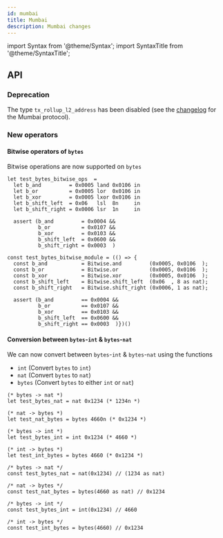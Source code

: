 ```yaml
---
id: mumbai
title: Mumbai
description: Mumbai changes
---
```


import Syntax from '@theme/Syntax';
import SyntaxTitle from '@theme/SyntaxTitle';


## API

### Deprecation

The type `tx_rollup_l2_address` has been disabled (see the [changelog](https://tezos.gitlab.io/protocols/016_mumbai.html#breaking-changes) for the Mumbai protocol).

### New operators

#### Bitwise operators of `bytes`

Bitwise operations are now supported on `bytes`

<Syntax syntax="cameligo">

```cameligo test-ligo group=test_bitwise
let test_bytes_bitwise_ops  =
  let b_and         = 0x0005 land 0x0106 in
  let b_or          = 0x0005 lor  0x0106 in
  let b_xor         = 0x0005 lxor 0x0106 in
  let b_shift_left  = 0x06   lsl  8n     in
  let b_shift_right = 0x0006 lsr  1n     in

  assert (b_and         = 0x0004 &&
          b_or          = 0x0107 &&
          b_xor         = 0x0103 &&
          b_shift_left  = 0x0600 &&
          b_shift_right = 0x0003  )
```

</Syntax>
<Syntax syntax="jsligo">

```jsligo test-ligo group=test_bitwise
const test_bytes_bitwise_module = (() => {
  const b_and           = Bitwise.and         (0x0005, 0x0106  );
  const b_or            = Bitwise.or          (0x0005, 0x0106  );
  const b_xor           = Bitwise.xor         (0x0005, 0x0106  );
  const b_shift_left    = Bitwise.shift_left  (0x06  , 8 as nat);
  const b_shift_right   = Bitwise.shift_right (0x0006, 1 as nat);

  assert (b_and         == 0x0004 &&
          b_or          == 0x0107 &&
          b_xor         == 0x0103 &&
          b_shift_left  == 0x0600 &&
          b_shift_right == 0x0003  )})()
```

</Syntax>

#### Conversion between `bytes`-`int` & `bytes`-`nat`

We can now convert between `bytes`-`int` & `bytes`-`nat` using the functions
- `int`   (Convert `bytes` to `int`)
- `nat`   (Convert `bytes` to `nat`)
- `bytes` (Convert `bytes` to either `int` or `nat`)

<Syntax syntax="cameligo">

```cameligo test-ligo group=test_bytes_conv
(* bytes -> nat *)
let test_bytes_nat = nat 0x1234 (* 1234n *)

(* nat -> bytes *)
let test_nat_bytes = bytes 4660n (* 0x1234 *)

(* bytes -> int *)
let test_bytes_int = int 0x1234 (* 4660 *)

(* int -> bytes *)
let test_int_bytes = bytes 4660 (* 0x1234 *)
```

</Syntax>
<Syntax syntax="jsligo">

```jsligo test-ligo group=test_bytes_conv
/* bytes -> nat */
const test_bytes_nat = nat(0x1234) // (1234 as nat)

/* nat -> bytes */
const test_nat_bytes = bytes(4660 as nat) // 0x1234

/* bytes -> int */
const test_bytes_int = int(0x1234) // 4660

/* int -> bytes */
const test_int_bytes = bytes(4660) // 0x1234
```

</Syntax>
